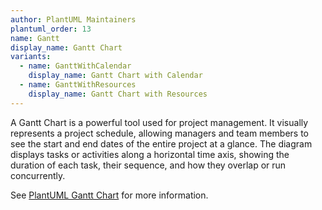 ```yaml
---
author: PlantUML Maintainers
plantuml_order: 13
name: Gantt
display_name: Gantt Chart
variants:
  - name: GanttWithCalendar
    display_name: Gantt Chart with Calendar
  - name: GanttWithResources
    display_name: Gantt Chart with Resources
---
```


A Gantt Chart is a powerful tool used for project management.
It visually represents a project schedule,
allowing managers and team members to see the start and end dates of the entire project at a glance.
The diagram displays tasks or activities along a horizontal time axis,
showing the duration of each task, their sequence, and how they overlap or run concurrently.

See [PlantUML Gantt Chart](https://plantuml.com/en/gantt) for more information.
